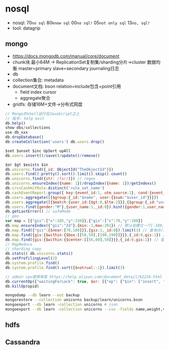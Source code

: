 # nosql

- nosql: 70`no sql` 80`know sql` 00`no sql!` 05`not only sql` 13`no, sql!`
- tool: datagrip

## mongo

- https://docs.mongodb.com/manual/core/document
- chunk块.最小64M -> ReplicationSet复制集/sharding分片->cluster 数据均衡 master=primary slave=secondary journaling日志
- db
- collection集合: metadata
- document文档: bson relation=include包含+point引用
  - field index cursor
  - aggregate聚合
- gridfs: 存储16M+文件->分布式网盘

```js
// Mongo的shell运行在JavaScript之上
// 指令: help exit
db.help()
show dbs/collections
use db_xxx
db.dropDatabase()
db.createCollection('users') db.users.drop()

$set $unset $inc UpSert upAll
db.users.insert()/save()/update()/remove()

$or $gt $exists $in
db.unicorns.find({_id: ObjectId("TheObjectId")})
db.users.find().pretty().sort().limit().skip().count()
db.unicorns.find({str: /far/)}) // regex
db.unicorns.ensureIndex({name: 1})/dropIndex({name: 1})/getIndexs()
db.crcsCashHitRule.distinct('rule_set_name')
db.cashEventReport.group({ key:{event_id:1, utm_source:1}, cond:{event_id:"1000109"}, reduce: function(curr, res){ res.cnt++; }, initial: {cnt:0} })
db.users.aggregate([{$group:{_id:"$name", user:{$sum:"$user_id"}}}])
db.users.aggregate([{$match:{user_id:{$gt:0,$lte:2}}},{$group:{_id:"user",count:{$sum:1}}}]) // aggreagte with pipe
db.users.find({gender:"M"},{user_name:1,_id:0}).hint({gender:1,user_name:1}).explain() // hint() force to use the input as index
db.getLastError() // safeMode
// geo
var map = [{"gis":["x":185,"y":150]},{"gis":["x":70,"y":180}]
db.map.ensureIndex({"gis":"2d"},{min:-1,max:201}) // 默认会建立一个[-180,180]之间的2d索引
db.map.find({"gis":{$near:[70,180]}},{gis:1,_id:0}).limit(3) // 查询点(70,180)最近的3个点
db.map.find({gis:{$within:{$box:[[50,50],[190,190]]}}},{_id:0,gis:1}) // 查询以点(50,50)和点(190,190)为对角线的正方形的所有的点
db.map.find({gis:{$within:{$center:[[56,80],50]}}},{_id:0,gis:1}) // 查询出以圆心(56,80),半径为50的圆中的点
// MapReduce
// sharding copy
db.stats() db.unicorns.stats()
db.setProfilingLevel(2)
db.system.profile.find()
db.system.profile.find().sort({$natrual:-1}).limit(3)

// admin cpu使用率高 https://help.aliyun.com/document_detail/62224.html
db.currentOp({"waitingForLock": true, $or: [{"op": {"$in": ["insert", "update", "remove"]}}, {"query.findandmodify": {$exists: true }}]})
db.killOp(opid)
```

```sh
mongodump --db learn --out backup
mongorestore --collection unicorns backup/learn/unicorns.bson
mongoexport --db learn -collection unicorns # json
mongoexport --db learn -collection unicorns --csv -fields name,weight,vampires
```

## hdfs

## Cassandra
